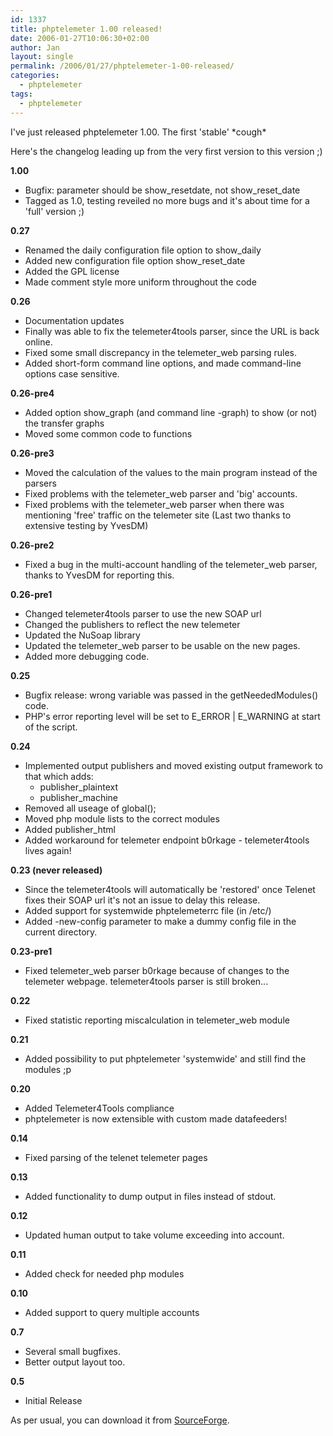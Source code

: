```yaml
---
id: 1337
title: phptelemeter 1.00 released!
date: 2006-01-27T10:06:30+02:00
author: Jan
layout: single
permalink: /2006/01/27/phptelemeter-1-00-released/
categories:
  - phptelemeter
tags:
  - phptelemeter
---
```

I've just released phptelemeter 1.00. The first 'stable' \*cough\*

Here's the changelog leading up from the very first version to this version ;)

**1.00**

  * Bugfix: parameter should be show\_resetdate, not show\_reset_date
  * Tagged as 1.0, testing reveiled no more bugs and it's about time for a 'full' version ;)

**0.27**

  * Renamed the daily configuration file option to show_daily
  * Added new configuration file option show\_reset\_date
  * Added the GPL license
  * Made comment style more uniform throughout the code

**0.26**

  * Documentation updates
  * Finally was able to fix the telemeter4tools parser, since the URL is back online.
  * Fixed some small discrepancy in the telemeter_web parsing rules.
  * Added short-form command line options, and made command-line options case sensitive.

**0.26-pre4**

  * Added option show_graph (and command line -graph) to show (or not) the transfer graphs
  * Moved some common code to functions

**0.26-pre3**

  * Moved the calculation of the values to the main program instead of the parsers
  * Fixed problems with the telemeter_web parser and 'big' accounts.
  * Fixed problems with the telemeter_web parser when there was mentioning 'free' traffic on the telemeter site (Last two thanks to extensive testing by YvesDM)

**0.26-pre2**

  * Fixed a bug in the multi-account handling of the telemeter_web parser, thanks to YvesDM for reporting this.

**0.26-pre1**

  * Changed telemeter4tools parser to use the new SOAP url
  * Changed the publishers to reflect the new telemeter
  * Updated the NuSoap library
  * Updated the telemeter_web parser to be usable on the new pages.
  * Added more debugging code.

**0.25**

  * Bugfix release: wrong variable was passed in the getNeededModules() code.
  * PHP's error reporting level will be set to E\_ERROR | E\_WARNING at start of the script.

**0.24**

  * Implemented output publishers and moved existing output framework to that which adds: 
      * publisher_plaintext
      * publisher_machine
  * Removed all useage of global();
  * Moved php module lists to the correct modules
  * Added publisher_html
  * Added workaround for telemeter endpoint b0rkage - telemeter4tools lives again!

**0.23 (never released)**

  * Since the telemeter4tools will automatically be 'restored' once Telenet fixes their SOAP url it's not an issue to delay this release.
  * Added support for systemwide phptelemeterrc file (in /etc/)
  * Added -new-config parameter to make a dummy config file in the current directory.

**0.23-pre1**

  * Fixed telemeter_web parser b0rkage because of changes to the telemeter webpage. telemeter4tools parser is still broken...

**0.22**

  * Fixed statistic reporting miscalculation in telemeter_web module

**0.21**

  * Added possibility to put phptelemeter 'systemwide' and still find the modules ;p

**0.20**

  * Added Telemeter4Tools compliance
  * phptelemeter is now extensible with custom made datafeeders!

**0.14**

  * Fixed parsing of the telenet telemeter pages

**0.13**

  * Added functionality to dump output in files instead of stdout.

**0.12**

  * Updated human output to take volume exceeding into account.

**0.11**

  * Added check for needed php modules

**0.10**

  * Added support to query multiple accounts

**0.7**

  * Several small bugfixes.
  * Better output layout too.

**0.5**

  * Initial Release

As per usual, you can download it from [SourceForge](http://sourceforge.net/projects/phptelemeter).